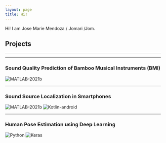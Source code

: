 ```yaml
---
layout: page
title: Hi!
---
```


Hi! I am Jose Marie Mendoza / Jomari /Jom. 

## Projects
---
---
### Sound Quality Prediction of Bamboo Musical Instruments (BMI)
![MATLAB-2021b](https://img.shields.io/badge/MATLAB-2021b-orange)

---
### Sound Source Localization in Smartphones
![MATLAB-2021b](https://img.shields.io/badge/MATLAB-2021b-orange) ![Kotlin-android](https://img.shields.io/badge/Kotlin-Android-brightgreen)

---
### Human Pose Estimation using Deep Learning
![Python](https://img.shields.io/badge/Python-green) ![Keras](https://img.shields.io/badge/Keras-Tensorflow-yellow)
